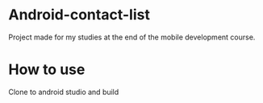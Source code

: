# Android-contact-list

Project made for my studies at the end of the mobile development course.

# How to use
Clone to android studio and build
